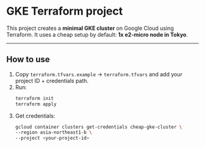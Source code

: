 # GKE Terraform project

This project creates a **minimal GKE cluster** on Google Cloud using Terraform.
It uses a cheap setup by default: **1x e2-micro node in Tokyo**.

---

## How to use

1. Copy `terraform.tfvars.example` → `terraform.tfvars` and add your project ID + credentials path.
2. Run:
   ```bash
   terraform init
   terraform apply

3. Get credentials:
    ```bash
    gcloud container clusters get-credentials cheap-gke-cluster \
    --region asia-northeast1-b \
    --project <your-project-id>

